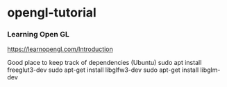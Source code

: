 # opengl-tutorial
### Learning Open GL
https://learnopengl.com/Introduction

Good place to keep track of dependencies (Ubuntu)
sudo apt install freeglut3-dev
sudo apt-get install libglfw3-dev
sudo apt-get install libglm-dev
